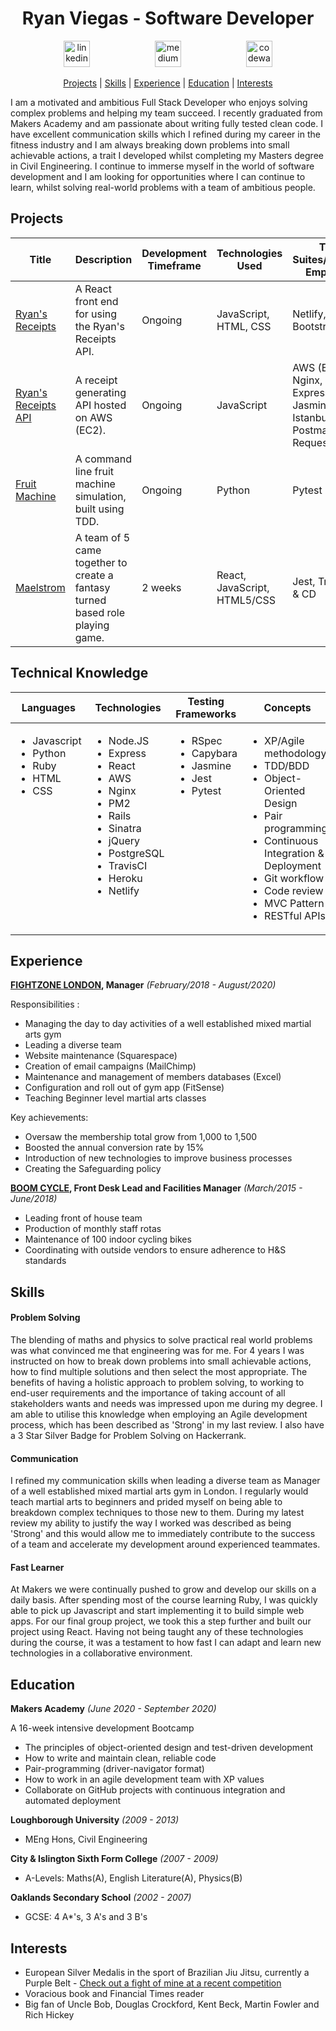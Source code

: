 <h1 align="center">Ryan Viegas - Software Developer</h1>

<p align="center">
 
<a href="https://www.linkedin.com/in/ryan-viegas-115002195/">
<img src="https://www.iconfinder.com/data/icons/free-social-icons/67/linkedin_circle_color-512.png" alt="linkedin" hspace="50" height="42" width="42"></a>

<a href="https://www.hackerrank.com/rjkviegas">
<img src="https://res-1.cloudinary.com/crunchbase-production/image/upload/c_lpad,h_170,w_170,f_auto,b_white,q_auto:eco/lqlkg85sw4sgmp2xvznh" alt="medium" hspace="50" height="42" width="42"></a>

<a href="https://www.codewars.com/users/rjkviegas/">
<img src="https://gitlab.com/uploads/-/system/project/avatar/12144548/codewars-logo.png" alt="codewars" hspace="50" height="42" width="42"></a></p>

 <div align="center">
 
[Projects](#projects) |
[Skills](#skills) |
[Experience](#experience) |
[Education](#education) |
[Interests](#interests)

</div>

<p>I am a motivated and ambitious Full Stack Developer who enjoys solving complex problems and helping my team succeed. I recently graduated from Makers Academy and am passionate about writing fully tested clean code. I have excellent communication skills which I refined during my career in the fitness industry and I am always breaking down problems into small achievable actions, a trait I developed whilst completing my Masters degree in Civil Engineering. I continue to immerse myself in the world of software development and I am looking for opportunities where I can continue to learn, whilst solving real-world problems with a team of ambitious people.</p>

## Projects
| Title | Description | Development Timeframe | Technologies Used | Test Suites/CIs/CDs Employed | Deployment |
|--|--|--|--|--|--|
| [Ryan's Receipts ](https://github.com/rjkviegas/ryans-receipts-react) | A React front end for using the Ryan's Receipts API. | Ongoing | JavaScript, HTML, CSS | Netlify, React, Bootstrap| https://ryansreceipts.com |
| [Ryan's Receipts API](https://github.com/rjkviegas/ryans-receipts-api) | A receipt generating API hosted on AWS (EC2). | Ongoing | JavaScript | AWS (EC2), Nginx, PM2, Express, Jasmine, Istanbul, Postman-Request| https://api.ryansreceipts.com |
| [Fruit Machine](https://github.com/rjkviegas/fruit-machine) | A command line fruit machine simulation, built using TDD. | Ongoing | Python | Pytest| N/A |
| [Maelstrom](https://github.com/rjkviegas/Maelstrom)| A team of 5 came together to create a fantasy turned based role playing game.| 2 weeks| React, JavaScript, HTML5/CSS| Jest, Travis CI & CD |[Netlify Deployment](https://maelstrom-rpg.netlify.app/)|

## Technical Knowledge

<table>
  <thead>
    <tr>
      <th>Languages</th>
      <th>Technologies</th>
      <th>Testing Frameworks</th>
      <th>Concepts</th>
      <th>Tools</th>
    </tr>
  </thead>
  <tbody>
    <tr>
      <td style="vertical-align: top">
        <ul>
          <li>Javascript</li>
          <li>Python</li>
          <li>Ruby</li>
          <li>HTML</li>
          <li>CSS</li>
        </ul>
      </td>
      <td style="vertical-align: top">
        <ul>
          <li>Node.JS</li>
          <li>Express</li>
          <li>React</li>
          <li>AWS</li>
          <li>Nginx</li>
          <li>PM2</li>
          <li>Rails</li>
          <li>Sinatra</li>
          <li>jQuery</li>
          <li>PostgreSQL</li>
          <li>TravisCI</li>
          <li>Heroku</li>
          <li>Netlify</li>
        </ul>
      </td>
      <td style="vertical-align: top">
        <ul>
          <li>RSpec</li>
          <li>Capybara</li>
          <li>Jasmine</li>
          <li>Jest</li>
          <li>Pytest</li>
        </ul>
      </td>
      <td style="vertical-align: top">
        <ul>
          <li>XP/Agile methodology</li>
          <li>TDD/BDD</li>
          <li>Object-Oriented Design</li>
          <li>Pair programming</li>
          <li>Continuous Integration & Deployment</li>
          <li>Git workflow</li>
          <li>Code review</li>
          <li>MVC Pattern</li>
          <li>RESTful APIs</li>
        </ul>
      </td>
      <td style="vertical-align: top">
        <ul>
          <li>VSCode</li>
          <li>Git</li>
          <li>OSX</li>
          <li>WSL2</li>
        </ul>
      </td>
    </tr>
  </tbody>
</table>


## Experience

**[FIGHTZONE LONDON](https://www.fightzonelondon.co.uk/), Manager**
_(February/2018 - August/2020)_

Responsibilities :

- Managing the day to day activities of a well established mixed martial arts gym
- Leading a diverse team
- Website maintenance (Squarespace)
- Creation of email campaigns (MailChimp)
- Maintenance and management of members databases (Excel)
- Configuration and roll out of gym app (FitSense)
- Teaching Beginner level martial arts classes


Key achievements:

- Oversaw the membership total grow from 1,000 to 1,500
- Boosted the annual conversion rate by 15%
- Introduction of new technologies to improve business processes
- Creating the Safeguarding policy

**[BOOM CYCLE](https://www.boomcycle.co.uk/), Front Desk Lead and Facilities Manager**
_(March/2015 - June/2018)_

- Leading front of house team
- Production of monthly staff rotas 
- Maintenance of 100 indoor cycling bikes
- Coordinating with outside vendors to ensure adherence to H&S standards

## Skills

#### Problem Solving

The blending of maths and physics to solve practical real world problems was what convinced me that engineering was for me. For 4 years I was instructed on how to break down problems into small achievable actions, how to find multiple solutions and then select the most appropriate. The benefits of having a holistic approach to problem solving, to working to end-user requirements and the importance of taking account of all stakeholders wants and needs was impressed upon me during my degree. I am able to utilise this knowledge when employing an Agile development process, which has been described as 'Strong' in my last review. I also have a 3 Star Silver Badge for Problem Solving on Hackerrank.

#### Communication

I refined my communication skills when leading a diverse team as Manager of a well established mixed martial arts gym in London. I regularly would teach martial arts to beginners and prided myself on being able to breakdown complex techniques to those new to them. During my latest review my ability to justify the way I worked was described as being 'Strong' and this would allow me to immediately contribute to the success of a team and accelerate my development around experienced teammates.

#### Fast Learner
At Makers we were continually pushed to grow and develop our skills on a daily basis. After spending most of the course learning Ruby, I was quickly able to pick up Javascript and start implementing it to build simple web apps. For our final group project, we took this a step further and built our project using React. Having not being taught any of these technologies during the course, it was a testament to how fast I can adapt and learn new technologies in a collaborative environment.

## Education

**Makers Academy**
_(June 2020 - September 2020)_

A 16-week intensive development Bootcamp

- The principles of object-oriented design and test-driven development
- How to write and maintain clean, reliable code
- Pair-programming (driver-navigator format)
- How to work in an agile development team with XP values
- Collaborate on GitHub projects with continuous integration and automated deployment

**Loughborough University**
_(2009 - 2013)_ 
- MEng Hons, Civil Engineering

**City & Islington Sixth Form College**
_(2007 - 2009)_ 
- A-Levels: Maths(A), English Literature(A), Physics(B)

**Oaklands Secondary School**
_(2002 - 2007)_ 
- GCSE: 4 A*'s, 3 A's and 3 B's

## Interests
* European Silver Medalis in the sport of Brazilian Jiu Jitsu, currently a Purple Belt - [Check out a fight of mine at a recent competition](https://www.youtube.com/watch?v=HnCic_9FHy8)
* Voracious book and Financial Times reader
* Big fan of Uncle Bob, Douglas Crockford, Kent Beck, Martin Fowler and Rich Hickey
